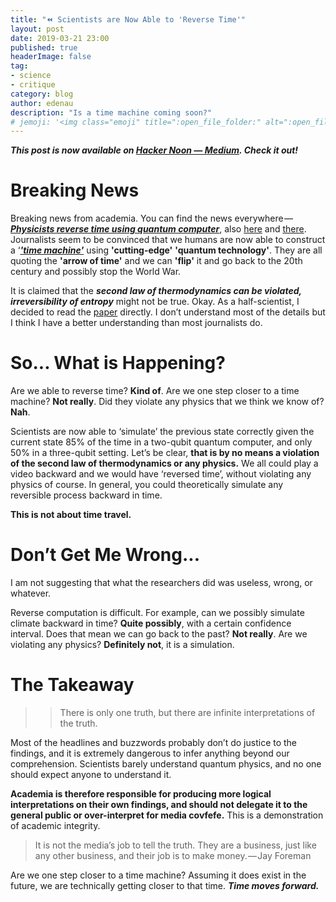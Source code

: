 ```yaml
---
title: "️⏪ Scientists are Now Able to 'Reverse Time'"
layout: post
date: 2019-03-21 23:00
published: true
headerImage: false
tag:
- science
- critique
category: blog
author: edenau
description: "Is a time machine coming soon?"
# jemoji: '<img class="emoji" title=":open_file_folder:" alt=":open_file_folder:" src="https://assets.github.com/images/icons/emoji/unicode/1f5c2.png" height="20" width="20" align="absmiddle">'
---
```


***This post is now available on <a href="https://hackernoon.com/scientists-are-now-able-to-reverse-time-b507fb4395c5" target="_blank">Hacker Noon — Medium</a>. Check it out!***

# Breaking News
Breaking news from academia. You can find the news everywhere — ***<a href="https://phys.org/news/2019-03-physicists-reverse-quantum.html" target="_blank">Physicists reverse time using quantum computer</a>***, also <a href="https://www.independent.co.uk/life-style/gadgets-and-tech/news/time-reverse-quantum-computer-science-study-moscow-a8820516.html" target="_blank">here</a> and <a href="https://www.hk01.com/%E4%B8%96%E7%95%8C%E8%AA%AA/306814/%E5%A4%9A%E5%95%A6a%E5%A4%A2-%E6%99%82%E5%85%89%E6%A9%9F-%E4%B8%8D%E6%98%AF%E5%A4%A2-%E7%A7%91%E5%AD%B8%E5%AE%B6%E6%A8%A1%E6%93%AC%E6%99%82%E9%96%93%E9%80%86%E8%BD%89?utm_medium=Social&utm_source=fbpost_link&utm_campaign=news&fbclid=IwAR1_WoMijs9c0A5xwTiM_UHbL1ttchBVJIiJkgqM8vKRY4kcr7u2hNKCE1c" target="_blank">there</a>. Journalists seem to be convinced that we humans are now able to construct a ‘***<a href="https://www.lincolnshirelive.co.uk/news/uk-world-news/scientists-russia-say-created-time-2637787" target="_blank">'time machine'</a>*** using **'cutting-edge'** **'quantum technology'**. They are all quoting the **'arrow of time'** and we can **'flip'** it and go back to the 20th century and possibly stop the World War.

It is claimed that the ***second law of thermodynamics can be violated, irreversibility of entropy*** might not be true. Okay. As a half-scientist, I decided to read the <a href="https://arxiv.org/pdf/1712.10057.pdf" target="_blank">paper</a> directly. I don’t understand most of the details but I think I have a better understanding than most journalists do.

<div class="breaker"></div> <a id="1"></a>

# So... What is Happening?

Are we able to reverse time? **Kind of**.
Are we one step closer to a time machine? **Not really**.
Did they violate any physics that we think we know of? **Nah**.

Scientists are now able to ‘simulate’ the previous state correctly given the current state 85% of the time in a two-qubit quantum computer, and only 50% in a three-qubit setting. Let’s be clear, **that is by no means a violation of the second law of thermodynamics or any physics.** We all could play a video backward and we would have ‘reversed time’, without violating any physics of course. In general, you could theoretically simulate any reversible process backward in time.

**This is not about time travel.**

<div class="breaker"></div> <a id="2"></a>

# Don’t Get Me Wrong...

I am not suggesting that what the researchers did was useless, wrong, or whatever.

Reverse computation is difficult. For example, can we possibly simulate climate backward in time? **Quite possibly**, with a certain confidence interval. Does that mean we can go back to the past? **Not really**. Are we violating any physics? **Definitely not**, it is a simulation.

<div class="breaker"></div> <a id="3"></a>

# The Takeaway

>>There is only one truth, but there are infinite interpretations of the truth.

Most of the headlines and buzzwords probably don’t do justice to the findings, and it is extremely dangerous to infer anything beyond our comprehension. Scientists barely understand quantum physics, and no one should expect anyone to understand it.

**Academia is therefore responsible for producing more logical interpretations on their own findings, and should not delegate it to the general public or over-interpret for media covfefe.** This is a demonstration of academic integrity.

>It is not the media’s job to tell the truth. They are a business, just like any other business, and their job is to make money. — Jay Foreman

Are we one step closer to a time machine? Assuming it does exist in the future, we are technically getting closer to that time. ***Time moves forward.***
